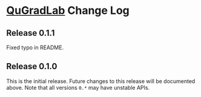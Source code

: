 # [QuGradLab](README.md) Change Log

## Release 0.1.1

Fixed typo in README.

## Release 0.1.0

This is the initial release. Future changes to this release will be documented above. Note that all versions ``0.*`` may have unstable APIs.